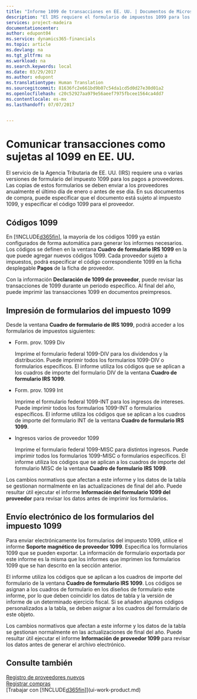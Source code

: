 ```yaml
---
title: "Informe 1099 de transacciones en EE. UU. | Documentos de Microsoft"
description: "El IRS requiere el formulario de impuestos 1099 para los pagos a proveedores y que especifique que un documento de compra está sujeto a 1099 y que especifique el código 1099 para el proveedor."
services: project-madeira
documentationcenter: 
author: edupont04
ms.service: dynamics365-financials
ms.topic: article
ms.devlang: na
ms.tgt_pltfrm: na
ms.workload: na
ms.search.keywords: local
ms.date: 03/29/2017
ms.author: edupont
ms.translationtype: Human Translation
ms.sourcegitcommit: 81636fc2e661bd9b07c54da1cd5d0d27e30d01a2
ms.openlocfilehash: c20c52927aa979e56aeef7975fbcee1564ca4dd7
ms.contentlocale: es-mx
ms.lasthandoff: 07/07/2017


---
```

# <a name="reporting-transactions-as-1099-liable-in-the-us"></a>Comunicar transacciones como sujetas al 1099 en EE. UU.

El servicio de la Agencia Tributaria de EE. UU. (IRS) requiere una o varias versiones de formulario del impuesto 1099 para los pagos a proveedores. Las copias de estos formularios se deben enviar a los proveedores anualmente el último día de enero o antes de ese día. En sus documentos de compra, puede especificar que el documento está sujeto al impuesto 1099, y especificar el código 1099 para el proveedor.  

## <a name="1099-codes"></a>Códigos 1099
En [!INCLUDE[d365fin](includes/d365fin_md.md)], la mayoría de los códigos 1099 ya están configurados de forma automática para generar los informes necesarios. Los códigos se definen en la ventana **Cuadro de formulario IRS 1099** en la que puede agregar nuevos códigos 1099. Cada proveedor sujeto a impuestos, podrá especificar el código correspondiente 1099 en la ficha desplegable **Pagos** de la ficha de proveedor.  

Con la información **Declaración de 1099 de proveedor**, puede revisar las transacciones de 1099 durante un periodo específico. Al final del año, puede imprimir las transacciones 1099 en documentos preimpresos.  

## <a name="printing-1099-tax-forms"></a>Impresión de formularios del impuesto 1099
Desde la ventana **Cuadro de formulario de IRS 1099**, podrá acceder a los formularios de impuestos siguientes:  

* Form. prov. 1099 Div  

  Imprime el formulario federal 1099-DIV para los dividendos y la distribución. Puede imprimir todos los formularios 1099-DIV o formularios específicos. El informe utiliza los códigos que se aplican a los cuadros de importe del formulario DIV de la ventana **Cuadro de formulario IRS 1099**.  
* Form. prov. 1099 Int  

  Imprime el formulario federal 1099-INT para los ingresos de intereses. Puede imprimir todos los formularios 1099-INT o formularios específicos. El informe utiliza los códigos que se aplican a los cuadros de importe del formulario INT de la ventana **Cuadro de formulario IRS 1099**.  
* Ingresos varios de proveedor 1099  

  Imprime el formulario federal 1099-MISC para distintos ingresos. Puede imprimir todos los formularios 1099-MISC o formularios específicos. El informe utiliza los códigos que se aplican a los cuadros de importe del formulario MISC de la ventana **Cuadro de formulario IRS 1099**.  

Los cambios normativos que afectan a este informe y los datos de la tabla se gestionan normalmente en las actualizaciones de final del año.
Puede resultar útil ejecutar el informe **Información del formulario 1099 del proveedor** para revisar los datos antes de imprimir los formularios.

## <a name="submitting-1099-tax-forms-electronically"></a>Envío electrónico de los formularios del impuesto 1099
Para enviar electrónicamente los formularios del impuesto 1099, utilice el informe **Soporte magnético de proveedor 1099**. Especifica los formularios 1099 que se pueden exportar. La información de formulario exportada por este informe es la misma que los informes que imprimen los formularios 1099 que se han descrito en la sección anterior.  

El informe utiliza los códigos que se aplican a los cuadros de importe del formulario de la ventana **Cuadro de formulario IRS 1099**. Los códigos se asignan a los cuadros de formulario en los diseños de formulario este informe, por lo que deben coincidir los datos de tabla y la versión de informe de un determinado ejercicio fiscal. Si se añaden algunos códigos personalizados a la tabla, se deben asignar a los cuadros del formulario de este objeto.  

Los cambios normativos que afectan a este informe y los datos de la tabla se gestionan normalmente en las actualizaciones de final del año.
Puede resultar útil ejecutar el informe **Información de proveedor 1099** para revisar los datos antes de generar el archivo electrónico.  

## <a name="see-also"></a>Consulte también
[Registro de proveedores nuevos](purchasing-how-register-new-vendors.md)  
[Registrar compras](purchasing-how-record-purchases.md)  
[Trabajar con [!INCLUDE[d365fin](includes/d365fin_md.md)]](ui-work-product.md)  

